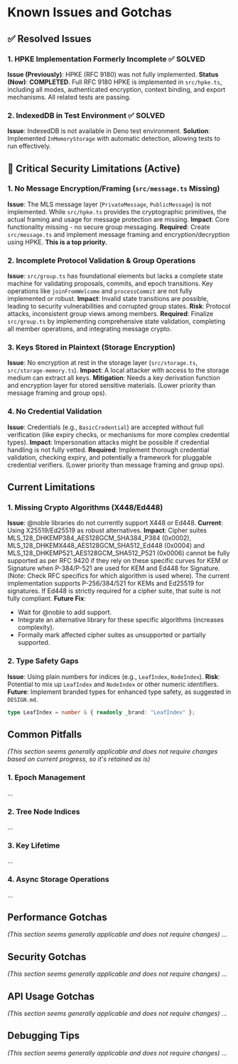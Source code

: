 # Known Issues and Gotchas

## ✅ Resolved Issues

### 1. HPKE Implementation Formerly Incomplete ✅ SOLVED
**Issue (Previously)**: HPKE (RFC 9180) was not fully implemented.
**Status (Now)**: **COMPLETED**. Full RFC 9180 HPKE is implemented in `src/hpke.ts`, including all modes, authenticated encryption, context binding, and export mechanisms. All related tests are passing.

### 2. IndexedDB in Test Environment ✅ SOLVED
**Issue**: IndexedDB is not available in Deno test environment.
**Solution**: Implemented `InMemoryStorage` with automatic detection, allowing tests to run effectively.

## 🔴 Critical Security Limitations (Active)

### 1. No Message Encryption/Framing (`src/message.ts` Missing)
**Issue**: The MLS message layer (`PrivateMessage`, `PublicMessage`) is not implemented. While `src/hpke.ts` provides the cryptographic primitives, the actual framing and usage for message protection are missing.
**Impact**: Core functionality missing - no secure group messaging.
**Required**: Create `src/message.ts` and implement message framing and encryption/decryption using HPKE. **This is a top priority.**

### 2. Incomplete Protocol Validation & Group Operations
**Issue**: `src/group.ts` has foundational elements but lacks a complete state machine for validating proposals, commits, and epoch transitions. Key operations like `joinFromWelcome` and `processCommit` are not fully implemented or robust.
**Impact**: Invalid state transitions are possible, leading to security vulnerabilities and corrupted group states.
**Risk**: Protocol attacks, inconsistent group views among members.
**Required**: Finalize `src/group.ts` by implementing comprehensive state validation, completing all member operations, and integrating message crypto.

### 3. Keys Stored in Plaintext (Storage Encryption)
**Issue**: No encryption at rest in the storage layer (`src/storage.ts`, `src/storage-memory.ts`).
**Impact**: A local attacker with access to the storage medium can extract all keys.
**Mitigation**: Needs a key derivation function and encryption layer for stored sensitive materials. (Lower priority than message framing and group ops).

### 4. No Credential Validation
**Issue**: Credentials (e.g., `BasicCredential`) are accepted without full verification (like expiry checks, or mechanisms for more complex credential types).
**Impact**: Impersonation attacks might be possible if credential handling is not fully vetted.
**Required**: Implement thorough credential validation, checking expiry, and potentially a framework for pluggable credential verifiers. (Lower priority than message framing and group ops).

## Current Limitations

### 1. Missing Crypto Algorithms (X448/Ed448)
**Issue**: @noble libraries do not currently support X448 or Ed448.
**Current**: Using X25519/Ed25519 as robust alternatives.
**Impact**: Cipher suites MLS_128_DHKEMP384_AES128GCM_SHA384_P384 (0x0002), MLS_128_DHKEMX448_AES128GCM_SHA512_Ed448 (0x0004) and MLS_128_DHKEMP521_AES128GCM_SHA512_P521 (0x0006) cannot be fully supported as per RFC 9420 if they rely on these specific curves for KEM or Signature when P-384/P-521 are used for KEM and Ed448 for Signature. (Note: Check RFC specifics for which algorithm is used where). The current implementation supports P-256/384/521 for KEMs and Ed25519 for signatures. If Ed448 is strictly required for a cipher suite, that suite is not fully compliant.
**Future Fix**:
- Wait for @noble to add support.
- Integrate an alternative library for these specific algorithms (increases complexity).
- Formally mark affected cipher suites as unsupported or partially supported.

### 2. Type Safety Gaps
**Issue**: Using plain numbers for indices (e.g., `LeafIndex`, `NodeIndex`).
**Risk**: Potential to mix up `LeafIndex` and `NodeIndex` or other numeric identifiers.
**Future**: Implement branded types for enhanced type safety, as suggested in `DESIGN.md`.
```typescript
type LeafIndex = number & { readonly _brand: "LeafIndex" };
```

## Common Pitfalls
_(This section seems generally applicable and does not require changes based on current progress, so it's retained as is)_

### 1. Epoch Management
...
### 2. Tree Node Indices
...
### 3. Key Lifetime
...
### 4. Async Storage Operations
...

## Performance Gotchas
_(This section seems generally applicable and does not require changes)_
...

## Security Gotchas
_(This section seems generally applicable and does not require changes)_
...

## API Usage Gotchas
_(This section seems generally applicable and does not require changes)_
...

## Debugging Tips
_(This section seems generally applicable and does not require changes)_
...
